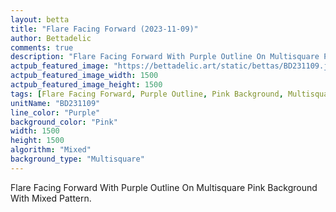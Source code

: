 ```yaml
---
layout: betta
title: "Flare Facing Forward (2023-11-09)"
author: Bettadelic
comments: true
description: "Flare Facing Forward With Purple Outline On Multisquare Pink Background With Mixed Pattern."
actpub_featured_image: "https://bettadelic.art/static/bettas/BD231109.jpg"
actpub_featured_image_width: 1500
actpub_featured_image_height: 1500
tags: [Flare Facing Forward, Purple Outline, Pink Background, Multisquare Background Pattern, Mixed Pattern, November 2023]
unitName: "BD231109"
line_color: "Purple"
background_color: "Pink"
width: 1500
height: 1500
algorithm: "Mixed"
background_type: "Multisquare"
---
```


Flare Facing Forward With Purple Outline On Multisquare Pink Background With Mixed Pattern.
